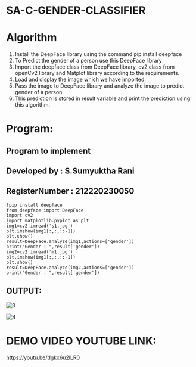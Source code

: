 # SA-C-GENDER-CLASSIFIER
# Algorithm
1. Install the DeepFace library using the command pip install deepface
2. To Predict the gender of a person use this DeepFace library
3. Import the deepface class from DeepFace library, cv2 class from openCv2 library and Matplot library according to the requirements.
4. Load and display the image which we have imported. 
5. Pass the image to DeepFace library and analyze the image to predict gender of a person.
6. This prediction is stored in result variable and print the prediction using this algorithm.

# Program:
## Program to implement 
## Developed by   : S.Sumyuktha Rani
## RegisterNumber :  212220230050

```
!pip install deepface
from deepface import DeepFace
import cv2
import matplotlib.pyplot as plt
img1=cv2.imread('s1.jpg')
plt.imshow(img1[:,:,::-1])
plt.show()
result=DeepFace.analyze(img1,actions=['gender'])
print("Gender : ",result['gender'])
img2=cv2.imread('m1.jpg')
plt.imshow(img1[:,:,::-1])
plt.show()
result=DeepFace.analyze(img2,actions=['gender'])
print("Gender : ",result['gender'])
```

## OUTPUT:
![3](https://user-images.githubusercontent.com/75235032/173244294-7f727c3c-a1c5-4d09-ab77-73b6cd08dea1.jpg)

![4](https://user-images.githubusercontent.com/75235032/173244300-8fd32f1c-4d0a-48fc-9179-052e7a9c3ae7.jpg)


# DEMO VIDEO YOUTUBE LINK:
https://youtu.be/dgkx6u2lLR0
